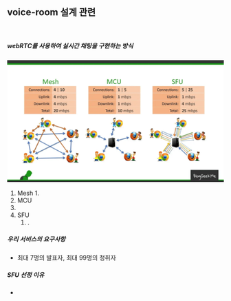 ## voice-room 설계 관련
<br>

##### webRTC를 사용하여 실시간 채팅을 구현하는 방식

![webRTC종류](images\webRTC종류.png)

1. Mesh
   1. 
2.  MCU
   1. 
3. SFU
   1. .



##### 우리 서비스의 요구사항

- 최대 7명의 발표자, 최대 99명의 청취자



##### SFU 선정 이유

- 
